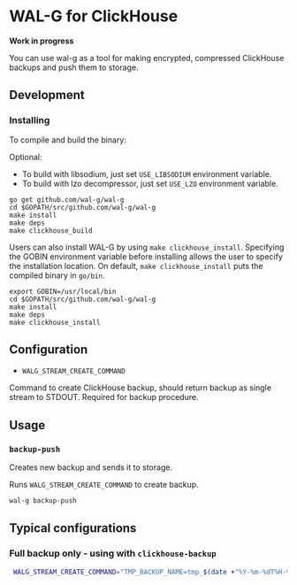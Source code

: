 # WAL-G for ClickHouse

**Work in progress**

You can use wal-g as a tool for making encrypted, compressed ClickHouse backups and push them to storage.

Development
-----------
### Installing
To compile and build the binary:

Optional:

- To build with libsodium, just set `USE_LIBSODIUM` environment variable.
- To build with lzo decompressor, just set `USE_LZO` environment variable.
```plaintext
go get github.com/wal-g/wal-g
cd $GOPATH/src/github.com/wal-g/wal-g
make install
make deps
make clickhouse_build
```
Users can also install WAL-G by using `make clickhouse_install`. Specifying the GOBIN environment variable before installing allows the user to specify the installation location. On default, `make clickhouse_install` puts the compiled binary in `go/bin`.
```plaintext
export GOBIN=/usr/local/bin
cd $GOPATH/src/github.com/wal-g/wal-g
make install
make deps
make clickhouse_install
```

Configuration
-------------

* `WALG_STREAM_CREATE_COMMAND`

Command to create ClickHouse backup, should return backup as single stream to STDOUT. Required for backup procedure.

Usage
-----

### ``backup-push``

Creates new backup and sends it to storage. 

Runs `WALG_STREAM_CREATE_COMMAND` to create backup.

```bash
wal-g backup-push
```

Typical configurations
-----

### Full backup only - using with `clickhouse-backup`


```bash                                                                                                                                   
 WALG_STREAM_CREATE_COMMAND="TMP_BACKUP_NAME=tmp_$(date +"%Y-%m-%dT%H-%M-%S") && sudo clickhouse-backup create $TMP_BACKUP_NAME 1>/dev/null && tar -cf - -C /var/lib/clickhouse/backup/$TMP_BACKUP_NAME ."                                                                                                                               
```